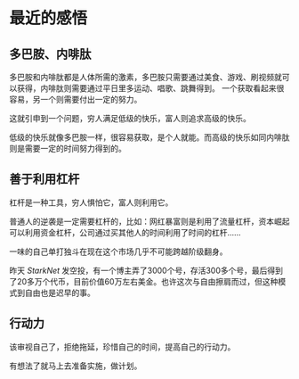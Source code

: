 # 最近的感悟

## 多巴胺、内啡肽

多巴胺和内啡肽都是人体所需的激素，多巴胺只需要通过美食、游戏、刷视频就可以获得，内啡肽则需要通过平日里多运动、唱歌、跳舞得到。
一个获取看起来很容易，另一个则需要付出一定的努力。

这就引申到一个问题，穷人满足低级的快乐，富人则追求高级的快乐。

低级的快乐就像多巴胺一样，很容易获取，是个人就能。而高级的快乐如同内啡肽则是需要一定的时间努力得到的。

## 善于利用杠杆

杠杆是一种工具，穷人惧怕它，富人则利用它。

普通人的逆袭是一定需要杠杆的，比如：网红暴富则是利用了流量杠杆，资本崛起可以利用资金杠杆，公司通过买其他人的时间利用了时间的杠杆……

一味的自己单打独斗在现在这个市场几乎不可能跨越阶级翻身。

昨天 *StarkNet* 发空投，有一个博主弄了3000个号，存活300多个号，最后得到了20多万个代币，目前价值60万左右美金。也许这次与自由擦肩而过，但这种模式到自由也是迟早的事。

## 行动力

该审视自己了，拒绝拖延，珍惜自己的时间，提高自己的行动力。

有想法了就马上去准备实施，做计划。